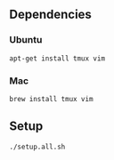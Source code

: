 ## Dependencies

### Ubuntu

```
apt-get install tmux vim
```

### Mac

```
brew install tmux vim
```

## Setup

```
./setup.all.sh
```
